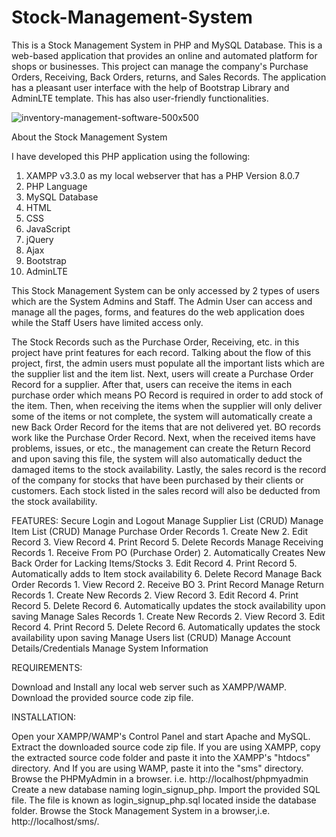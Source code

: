 # Stock-Management-System
This is a Stock Management System in PHP and MySQL Database. 
This is a web-based application that provides an online and automated platform for shops or businesses. This project can manage the company's Purchase Orders, Receiving, Back Orders, returns, and Sales Records. The application has a pleasant user interface with the help of Bootstrap Library and AdminLTE template. This has also user-friendly functionalities.

![inventory-management-software-500x500](https://github.com/sriharshini22/Stock-Management-System/assets/82818345/86722309-7c3b-488f-850e-26fad8862cf6)

About the Stock Management System

I have developed this PHP application using the following:

1. XAMPP v3.3.0 as my local webserver that has a PHP Version 8.0.7
2. PHP Language
3. MySQL Database
4. HTML
5. CSS
6. JavaScript
7. jQuery
8. Ajax
9. Bootstrap
10. AdminLTE
    
This Stock Management System can be only accessed by 2 types of users which are the System Admins and Staff. The Admin User can access and manage all the pages, forms, and features do the web application does while the Staff Users have limited access only.

The Stock Records such as the Purchase Order, Receiving, etc. in this project have print features for each record. Talking about the flow of this project, first, the admin users must populate all the important lists which are the supplier list and the item list. Next, users will create a Purchase Order Record for a supplier. After that, users can receive the items in each purchase order which means PO Record is required in order to add stock of the item. Then, when receiving the items when the supplier will only deliver some of the items or not complete, the system will automatically create a new Back Order Record for the items that are not delivered yet. BO records work like the Purchase Order Record. Next, when the received items have problems, issues, or etc., the management can create the Return Record and upon saving this file, the system will also automatically deduct the damaged items to the stock availability. Lastly, the sales record is the record of the company for stocks that have been purchased by their clients or customers. Each stock listed in the sales record will also be deducted from the stock availability.

FEATURES: 
    Secure Login and Logout
    Manage Supplier List (CRUD)
    Manage Item List (CRUD)
    Manage Purchase Order Records
      1. Create New
      2. Edit Record
      3. View Record
      4. Print Record
      5. Delete Records
    Manage Receiving Records
      1. Receive From PO (Purchase Order)
      2. Automatically Creates New Back Order for Lacking Items/Stocks
      3. Edit Record
      4. Print Record
      5. Automatically adds to Item stock availability
      6. Delete Record
    Manage Back Order Records
      1. View Record
      2. Receive BO
      3. Print Record
    Manage Return Records
      1. Create New Records
      2. View Record
      3. Edit Record
      4. Print Record
      5. Delete Record
      6. Automatically updates the stock availability upon saving
    Manage Sales Records
      1. Create New Records
      2. View Record
      3. Edit Record
      4. Print Record
      5. Delete Record
      6. Automatically updates the stock availability upon saving
    Manage Users list (CRUD)
    Manage Account Details/Credentials
    Manage System Information

REQUIREMENTS: 

Download and Install any local web server such as XAMPP/WAMP.
Download the provided source code zip file.

INSTALLATION: 

Open your XAMPP/WAMP's Control Panel and start Apache and MySQL.
Extract the downloaded source code zip file.
If you are using XAMPP, copy the extracted source code folder and paste it into the XAMPP's "htdocs" directory. And If you are using WAMP, paste it into the "sms" directory.
Browse the PHPMyAdmin in a browser. i.e. http://localhost/phpmyadmin
Create a new database naming login_signup_php.
Import the provided SQL file. The file is known as login_signup_php.sql located inside the database folder.
Browse the Stock Management System in a browser,i.e. http://localhost/sms/.


